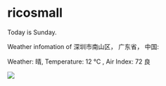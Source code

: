 # ricosmall

Today is Sunday.

Weather infomation of 深圳市南山区， 广东省， 中国: 

Weather: 晴, Temperature: 12 ℃ , Air Index: 72 良

<img src="https://github-readme-stats.vercel.app/api?username=ricosmall&show_icons=true" />
